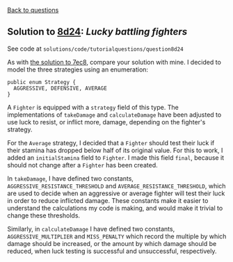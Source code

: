 [Back to questions](../README.md)

## Solution to [8d24](../questions/8d24.md): *Lucky battling fighters*

See code at `solutions/code/tutorialquestions/question8d24`

As with [the solution to 7ec8](7ec8.md), compare your solution with mine.  I decided to model
the three strategies using an enumeration:

```
public enum Strategy {
  AGGRESSIVE, DEFENSIVE, AVERAGE
}
```

A `Fighter` is equipped with a `strategy` field of this type.  The implementations
of `takeDamage` and `calculateDamage` have been adjusted to use luck to
resist, or inflict more, damage, depending on the fighter's strategy.

For the `Average` strategy, I decided that a `Fighter` should test their luck if their
stamina has dropped below half of its original value.  For this to work, I added an `initialStamina`
field to `Fighter`.  I made this field `final`, because it should not change after
a `Fighter` has been created.

In `takeDamage`, I have defined two constants, `AGGRESSIVE_RESISTANCE_THRESHOLD`
and `AVERAGE_RESISTANCE_THRESHOLD`, which are used to decide when an aggressive or average
fighter will test their luck in order to reduce inflicted damage.  These constants make it easier to
understand the calculations my code is making, and would make it trivial to change these thresholds.

Similarly, in `calculateDamage` I have defined two constants, `AGGRESSIVE_MULTIPLIER`
and `MISS_PENALTY` which record the multiple by which damage should be increased, or the amount
by which damage should be reduced, when luck testing is successful and unsuccessful, respectively.
